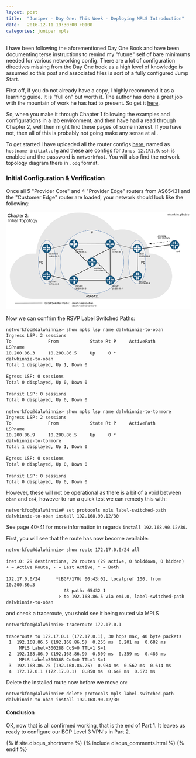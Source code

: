 ```yaml
---
layout: post
title:  "Juniper - Day One: This Week - Deploying MPLS Introduction"
date:   2016-12-11 19:30:00 +0100
categories: juniper mpls
---
```

I have been following the aforementioned Day One Book and have been documenting terse instructions to remind my "future" self of bare minimums needed for various networking config. There are a lot of configuration directives missing from the Day One book as a high level of knowledge is assumed so this post and associated files is sort of a fully configured Jump Start.

First off, if you do not already have a copy, I highly recommend it as a learning guide. It is "full on" but worth it. The author has done a great job with the mountain of work he has had to present. So get it [here](http://www.juniper.net/us/en/training/jnbooks/day-one/networking-technologies-series/this-week-deploying-mpls/).

So, when you make it through Chapter 1 following the examples and configurations in a lab environment, and then have had a read through Chapter 2, well then might find these pages of some interest. If you have not, then all of this is probably not going make any sense at all.

To get started I have uploaded all the router configs [here](https://github.com/networkfoo/juniper/tree/master/day-one-deploying-mpls/intro), named as `hostname-initial.cfg` and these are configs for `Junos 12.1R1.9`. `ssh` is enabled and the password is `networkfoo1`. You will also find the network topology diagram there in `.odg` format.

### Initial Configuration & Verification

Once all 5 "Provider Core" and 4 "Provider Edge" routers from AS65431 and the "Customer Edge" router are loaded, your network should look like the following:

![Topology One](/assets/images/2016-12-11-01.png)

Now we can confrim the RSVP Label Switched Paths:

    networkfoo@dalwhinnie> show mpls lsp name dalwhinnie-to-oban 
    Ingress LSP: 2 sessions
    To              From            State Rt P     ActivePath       LSPname
    10.200.86.3     10.200.86.5     Up     0 *                      dalwhinnie-to-oban
    Total 1 displayed, Up 1, Down 0
    
    Egress LSP: 0 sessions
    Total 0 displayed, Up 0, Down 0
    
    Transit LSP: 0 sessions
    Total 0 displayed, Up 0, Down 0
    
    networkfoo@dalwhinnie> show mpls lsp name dalwhinnie-to-tormore 
    Ingress LSP: 2 sessions
    To              From            State Rt P     ActivePath       LSPname
    10.200.86.9     10.200.86.5     Up     0 *                      dalwhinnie-to-tormore
    Total 1 displayed, Up 1, Down 0
    
    Egress LSP: 0 sessions
    Total 0 displayed, Up 0, Down 0
    
    Transit LSP: 0 sessions
    Total 0 displayed, Up 0, Down 0
    

However, these will not be operational as there is a bit of a void between `oban` and `ce4`, however to run a quick test we can remedy this with: 

    networkfoo@dalwhinnie# set protocols mpls label-switched-path dalwhinnie-to-oban install 192.168.90.12/30

See page 40-41 for more information in regards `install 192.168.90.12/30`.

First, you will see that the route has now become available:

    networkfoo@dalwhinnie> show route 172.17.0.0/24 all                
    
    inet.0: 29 destinations, 29 routes (29 active, 0 holddown, 0 hidden)
    + = Active Route, - = Last Active, * = Both
    
    172.17.0.0/24      *[BGP/170] 00:43:02, localpref 100, from 10.200.86.3
                          AS path: 65432 I
                        > to 192.168.86.5 via em1.0, label-switched-path dalwhinnie-to-oban

and check a traceroute, you shold see it being routed via MPLS

    networkfoo@dalwhinnie> traceroute 172.17.0.1                       
    
    traceroute to 172.17.0.1 (172.17.0.1), 30 hops max, 40 byte packets
     1  192.168.86.5 (192.168.86.5)  0.255 ms  0.201 ms  0.682 ms
         MPLS Label=300288 CoS=0 TTL=1 S=1
     2  192.168.86.9 (192.168.86.9)  0.509 ms  0.359 ms  0.486 ms
         MPLS Label=300368 CoS=0 TTL=1 S=1
     3  192.168.86.25 (192.168.86.25)  0.984 ms  0.562 ms  0.614 ms
     4  172.17.0.1 (172.17.0.1)  0.850 ms  0.648 ms  0.673 ms

Delete the installed route now before we move on:

    networkfoo@dalwhinnie# delete protocols mpls label-switched-path dalwhinnie-to-oban install 192.168.90.12/30 


#### Conclusion


OK, now that is all confirmed working, that is the end of Part 1. It leaves us ready to configure our BGP Level 3 VPN's in Part 2.

{% if site.disqus_shortname %}
  {% include disqus_comments.html %}
{% endif %}

